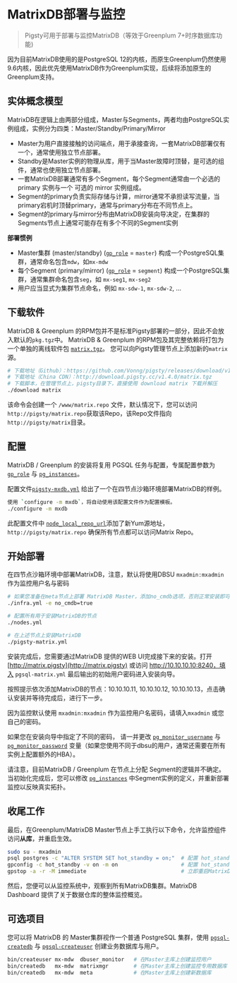 # MatrixDB部署与监控

> Pigsty可用于部署与监控MatrixDB（等效于Greenplum 7+时序数据库功能)

因为目前MatrixDB使用的是PostgreSQL 12的内核，而原生Greenplum仍然使用9.6内核，因此优先使用MatrixDB作为Greenplum实现，后续将添加原生的Greenplum支持。



## 实体概念模型

MatrixDB在逻辑上由两部分组成，Master与Segments，两者均由PostgreSQL实例组成，实例分为四类：Master/Standby/Primary/Mirror

* Master为用户直接接触的访问端点，用于承接查询，一套MatrixDB部署仅有一个，通常使用独立节点部署。
* Standby是Master实例的物理从库，用于当Master故障时顶替，是可选的组件，通常也使用独立节点部署。
* 一套MatrixDB部署通常有多个Segment，每个Segment通常由一个必选的 primary 实例与一个 可选的 mirror 实例组成。
* Segment的primary负责实际存储与计算，mirror通常不承担读写流量，当primary宕机时顶替primary，通常与primary分布在不同节点上。
* Segment的primary与mirror分布由MatrixDB安装向导决定，在集群的Segments节点上通常可能存在有多个不同的Segment实例

**部署惯例**
* Master集群 (master/standby) ([`gp_role`](v-pgsql.md#gp_role) = `master`) 构成一个PostgreSQL集群，通常命名包含`mdw`，如`mx-mdw`
* 每个Segment (primary/mirror)  ([`gp_role`](v-pgsql.md#gp_role) = `segment`) 构成一个PostgreSQL集群，通常集群命名包含`seg`，如 `mx-seg1`, `mx-seg2`
* 用户应当显式为集群节点命名，例如 `mx-sdw-1`, `mx-sdw-2`, ...



## 下载软件

MatrixDB & Greenplum 的RPM包并不是标准Pigsty部署的一部分，因此不会放入默认的`pkg.tgz`中。
MatrixDB & Greenplum 的RPM包及其完整依赖将打包为一个单独的离线软件包 [`matrix.tgz`](https://github.com/Vonng/pigsty/releases/download/v1.4.0/matrix.tgz)。
您可以向Pigsty管理节点上添加新的`matrix`源。

```bash
# 下载地址（Github）：https://github.com/Vonng/pigsty/releases/download/v1.4.0/matrix.tgz
# 下载地址（China CDN）：http://download.pigsty.cc/v1.4.0/matrix.tgz
# 下载脚本，在管理节点上，pigsty目录下，直接使用 download matrix 下载并解压
./download matrix
```

该命令会创建一个 `/www/matrix.repo` 文件，默认情况下，您可以访问`http://pigsty/matrix.repo`获取该Repo，该Repo文件指向 `http://pigsty/matrix`目录。





## 配置

MatrixDB / Greenplum 的安装将复用 PGSQL 任务与配置，专属配置参数为 [`gp_role`](v-pgsql.md#gp_role) 与 [`pg_instances`](v-pgsql.md#pg_instances)。

配置文件[`pigsty-mxdb.yml`](https://github.com/Vonng/pigsty/blob/master/files/conf/pigsty-mxdb.yml) 给出了一个在四节点沙箱环境部署MatrixDB的样例。

```bash
使用 `configure -m mxdb`，将自动使用该配置文件作为配置模板。
./configure -m mxdb
```

此配置文件中 [`node_local_repo_url`](v-nodes.md#node_local_repo_url)添加了新Yum源地址，`http://pigsty/matrix.repo` 确保所有节点都可以访问Matrix Repo。




## 开始部署

在四节点沙箱环境中部署MatrixDB，注意，默认将使用DBSU `mxadmin:mxadmin` 作为监控用户名与密码

```bash
# 如果您准备在meta节点上部署 MatrixDB Master，添加no_cmdb选项，否则正常安装即可。
./infra.yml -e no_cmdb=true   

# 配置所有用于安装MatrixDB的节点
./nodes.yml

# 在上述节点上安装MatrixDB
./pigsty-matrix.yml
```

安装完成后，您需要通过MatrixDB 提供的WEB UI完成接下来的安装。打开 [http://matrix.pigsty](http://matrix.pigsty) 或访问 http://10.10.10.10:8240，填入 `pgsql-matrix.yml` 最后输出的初始用户密码进入安装向导。 

按照提示依次添加MatrixDB的节点：10.10.10.11, 10.10.10.12, 10.10.10.13，点击确认安装并等待完成后，进行下一步。

因为监控默认使用 `mxadmin:mxadmin` 作为监控用户名密码，请填入`mxadmin` 或您自己的密码。 

如果您在安装向导中指定了不同的密码， 请一并更改 [`pg_monitor_username`](v-pgsql.md#pg_monitor_username) 与 [`pg_monitor_password`](v-pgsql.md#pg_monitor_password) 变量（如果您使用不同于dbsu的用户，通常还需要在所有实例上配置额外的HBA）。

请注意，目前MatrixDB / Greenplum 在节点上分配 Segment的逻辑并不确定。当初始化完成后，您可以修改 [`pg_instances`](v-pgsql.md#pg_instances) 中Segment实例的定义，并重新部署监控以反映真实拓扑。




## 收尾工作

最后，在Greenplum/MatrixDB Master节点上手工执行以下命令，允许监控组件访问**从库**，并重启生效。

```bash
sudo su - mxadmin
psql postgres -c "ALTER SYSTEM SET hot_standby = on;"  # 配置 hot_standby=on 以允许从库查询
gpconfig -c hot_standby -v on -m on                    # 配置 hot_standby=on 以允许从库查询
gpstop -a -r -M immediate                              # 立即重启MatrixDB以生效
```

然后，您便可以从监控系统中，观察到所有MatrixDB集群。MatrixDB Dashboard 提供了关于数据仓库的整体监控概览。



## 可选项目

您可以将 MatrixDB 的 Master集群视作一个普通 PostgreSQL 集群，使用 [`pgsql-createdb`](p-pgsql.md#pgsql-createdb) 与 [`pgsql-createuser`](p-pgsql.md#pgsql-createuser) 创建业务数据库与用户。

```bash
bin/createuser mx-mdw  dbuser_monitor   # 在Master主库上创建监控用户
bin/createdb   mx-mdw  matrixmgr        # 在Master主库上创建监控专用数据库
bin/createdb   mx-mdw  meta             # 在Master主库上创建新数据库
```



